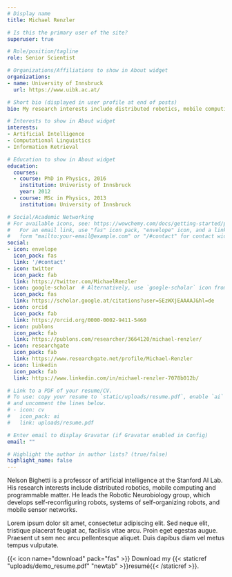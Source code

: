 ```yaml
---
# Display name
title: Michael Renzler

# Is this the primary user of the site?
superuser: true

# Role/position/tagline
role: Senior Scientist

# Organizations/Affiliations to show in About widget
organizations:
- name: University of Innsbruck
  url: https://www.uibk.ac.at/

# Short bio (displayed in user profile at end of posts)
bio: My research interests include distributed robotics, mobile computing and programmable matter.

# Interests to show in About widget
interests:
- Artificial Intelligence
- Computational Linguistics
- Information Retrieval

# Education to show in About widget
education:
  courses:
  - course: PhD in Physics, 2016
    institution: Univeristy of Innsbruck
    year: 2012
  - course: MSc in Physics, 2013
    institution: University of Innsbruck

# Social/Academic Networking
# For available icons, see: https://wowchemy.com/docs/getting-started/page-builder/#icons
#   For an email link, use "fas" icon pack, "envelope" icon, and a link in the
#   form "mailto:your-email@example.com" or "/#contact" for contact widget.
social:
- icon: envelope
  icon_pack: fas
  link: '/#contact'
- icon: twitter
  icon_pack: fab
  link: https://twitter.com/MichaelRenzler
- icon: google-scholar  # Alternatively, use `google-scholar` icon from `ai` icon pack
  icon_pack: fas
  link: https://scholar.google.at/citations?user=SEzWXjEAAAAJ&hl=de
- icon: orcid
  icon_pack: fab
  link: https://orcid.org/0000-0002-9411-5460
- icon: publons
  icon_pack: fab
  link: https://publons.com/researcher/3664120/michael-renzler/
- icon: researchgate
  icon_pack: fab
  link: https://www.researchgate.net/profile/Michael-Renzler
- icon: linkedin
  icon_pack: fab
  link: https://www.linkedin.com/in/michael-renzler-7078b012b/

# Link to a PDF of your resume/CV.
# To use: copy your resume to `static/uploads/resume.pdf`, enable `ai` icons in `params.toml`, 
# and uncomment the lines below.
# - icon: cv
#   icon_pack: ai
#   link: uploads/resume.pdf

# Enter email to display Gravatar (if Gravatar enabled in Config)
email: ""

# Highlight the author in author lists? (true/false)
highlight_name: false
---
```


Nelson Bighetti is a professor of artificial intelligence at the Stanford AI Lab. His research interests include distributed robotics, mobile computing and programmable matter. He leads the Robotic Neurobiology group, which develops self-reconfiguring robots, systems of self-organizing robots, and mobile sensor networks.

Lorem ipsum dolor sit amet, consectetur adipiscing elit. Sed neque elit, tristique placerat feugiat ac, facilisis vitae arcu. Proin eget egestas augue. Praesent ut sem nec arcu pellentesque aliquet. Duis dapibus diam vel metus tempus vulputate.

{{< icon name="download" pack="fas" >}} Download my {{< staticref "uploads/demo_resume.pdf" "newtab" >}}resumé{{< /staticref >}}.
